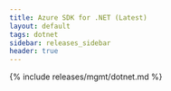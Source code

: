 ```yaml
---
title: Azure SDK for .NET (Latest)
layout: default
tags: dotnet
sidebar: releases_sidebar
header: true
---
```

{% include releases/mgmt/dotnet.md %}